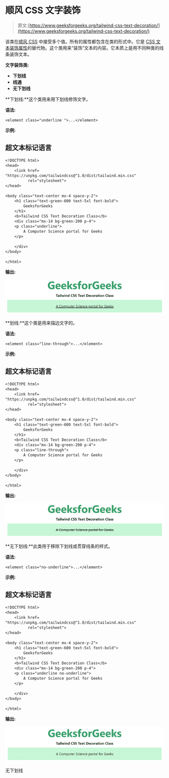 # 顺风 CSS 文字装饰

> 原文:[https://www.geeksforgeeks.org/tailwind-css-text-decoration/](https://www.geeksforgeeks.org/tailwind-css-text-decoration/)

该类在[顺风 CSS](https://www.geeksforgeeks.org/css-tailwind-introduction/) 中接受多个值。所有的属性都包含在类的形式中。它是 [CSS 文本装饰属性](https://www.geeksforgeeks.org/css-text-decoration-property/)的替代物。这个类用来“装饰”文本的内容。它本质上是用不同种类的线条装饰文本。

**文字装饰类:**

*   **下划线**
*   **线通**
*   **无下划线**

**下划线:**这个类用来用下划线修饰文字。

**语法:**

```
<element class="underline ">...</element>
```

**示例:**

## 超文本标记语言

```
<!DOCTYPE html> 
<head> 
    <link href=
"https://unpkg.com/tailwindcss@^1.0/dist/tailwind.min.css" 
          rel="stylesheet"> 
</head> 

<body class="text-center mx-4 space-y-2"> 
    <h1 class="text-green-600 text-5xl font-bold">
        GeeksforGeeks
    </h1> 
    <b>Tailwind CSS Text Decoration Class</b> 
    <div class="mx-14 bg-green-200 p-4">
    <p class="underline"> 
        A Computer Science portal for Geeks
    </p>

    </div>
</body> 

</html> 
```

**输出:**

![](img/57e55bf8287d86095b6f8e3e4709fb1e.png)

**划线:**这个类是用来描边文字的。

**语法:**

```
<element class="line-through">...</element>
```

**示例:**

## 超文本标记语言

```
<!DOCTYPE html> 
<head> 
    <link href=
"https://unpkg.com/tailwindcss@^1.0/dist/tailwind.min.css" 
          rel="stylesheet"> 
</head> 

<body class="text-center mx-4 space-y-2"> 
    <h1 class="text-green-600 text-5xl font-bold">
        GeeksforGeeks
    </h1> 
    <b>Tailwind CSS Text Decoration Class</b> 
    <div class="mx-14 bg-green-200 p-4">
    <p class="line-through"> 
        A Computer Science portal for Geeks
    </p>

    </div>
</body> 

</html> 
```

**输出:**

![](img/7f2d79a396dedbed6f292c4a4e043755.png)

**无下划线:**此类用于移除下划线或贯穿线条的样式。

**语法:**

```
<element class="no-underline">...</element>
```

**示例:**

## 超文本标记语言

```
<!DOCTYPE html> 
<head> 
    <link href=
"https://unpkg.com/tailwindcss@^1.0/dist/tailwind.min.css" 
          rel="stylesheet"> 
</head> 

<body class="text-center mx-4 space-y-2"> 
    <h1 class="text-green-600 text-5xl font-bold">
        GeeksforGeeks
    </h1> 
    <b>Tailwind CSS Text Decoration Class</b> 
    <div class="mx-14 bg-green-200 p-4">
    <p class="underline no-underline"> 
        A Computer Science portal for Geeks
    </p>

    </div>
</body> 

</html> 
```

**输出:**

![](img/e49509a8f17742c1cb403c2405f55a76.png)

无下划线